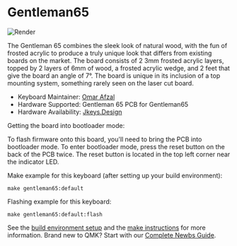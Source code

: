 # Gentleman65

![Render](https://i.imgur.com/uNdJqBuh.jpg)

The Gentleman 65 combines the sleek look of natural wood, with the fun of frosted acrylic to produce a truly unique look that differs from existing boards on the market. The board consists of 2 3mm frosted acrylic layers, topped by 2 layers of 6mm of wood, a frosted acrylic wedge, and 2 feet that give the board an angle of 7°. The board is unique in its inclusion of a top mounting system, something rarely seen on the laser cut board.


* Keyboard Maintainer: [Omar Afzal](https://github.com/theengineermachine)
* Hardware Supported: Gentleman 65 PCB for Gentleman65
* Hardware Availability: [Jkeys.Design](https://jkeys.design/)

Getting the board into bootloader mode:

To flash firmware onto this board, you'll need to bring the PCB into bootloader mode. To enter bootloader mode, press the reset button on the back of the PCB twice. The reset button is located in the top left corner near the indicator LED.

Make example for this keyboard (after setting up your build environment):

    make gentleman65:default

Flashing example for this keyboard:

    make gentleman65:default:flash

See the [build environment setup](https://docs.qmk.fm/#/getting_started_build_tools) and the [make instructions](https://docs.qmk.fm/#/getting_started_make_guide) for more information. Brand new to QMK? Start with our [Complete Newbs Guide](https://docs.qmk.fm/#/newbs).